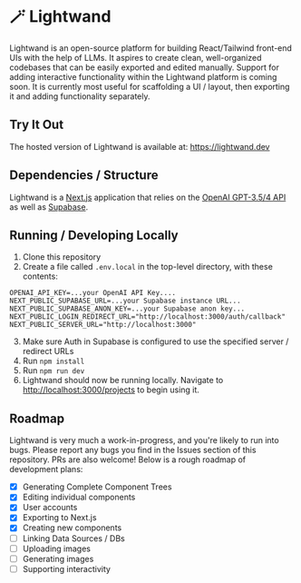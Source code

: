 # 🪄 Lightwand

Lightwand is an open-source platform for building React/Tailwind front-end UIs with the help of LLMs. It aspires to create clean, well-organized codebases that can be easily exported and edited manually. Support for adding interactive functionality within the Lightwand platform is coming soon. It is currently most useful for scaffolding a UI / layout, then exporting it and adding functionality separately.

## Try It Out

The hosted version of Lightwand is available at: https://lightwand.dev

## Dependencies / Structure

Lightwand is a [Next.js](https://nextjs.org/) application that relies on the [OpenAI GPT-3.5/4 API](https://platform.openai.com/) as well as [Supabase](https://supabase.com/).

## Running / Developing Locally

1. Clone this repository
2. Create a file called `.env.local` in the top-level directory, with these contents:

```
OPENAI_API_KEY=...your OpenAI API Key....
NEXT_PUBLIC_SUPABASE_URL=...your Supabase instance URL...
NEXT_PUBLIC_SUPABASE_ANON_KEY=...your Supabase anon key...
NEXT_PUBLIC_LOGIN_REDIRECT_URL="http://localhost:3000/auth/callback"
NEXT_PUBLIC_SERVER_URL="http://localhost:3000"
```

3. Make sure Auth in Supabase is configured to use the specified server / redirect URLs
4. Run `npm install`
5. Run `npm run dev`
6. Lightwand should now be running locally. Navigate to [http://localhost:3000/projects](http://localhost:3000/projects) to begin using it.

## Roadmap

Lightwand is very much a work-in-progress, and you're likely to run into bugs. Please report any bugs you find in the Issues section of this repository. PRs are also welcome!
Below is a rough roadmap of development plans:

- [x] Generating Complete Component Trees
- [x] Editing individual components
- [x] User accounts
- [x] Exporting to Next.js
- [x] Creating new components
- [ ] Linking Data Sources / DBs
- [ ] Uploading images
- [ ] Generating images
- [ ] Supporting interactivity
